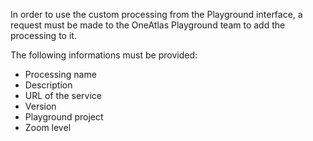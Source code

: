 In order to use the custom processing from the Playground interface, a request must be made to the OneAtlas Playground team to add the processing to it.

The following informations must be provided:

* Processing name
* Description
* URL of the service
* Version
* Playground project
* Zoom level


